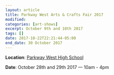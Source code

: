 ```yaml
---
layout: article
title: Parkway West Arts & Crafts Fair 2017
modified:
categories: [art-shows]
excerpt: October 9th and 10th 2017
tags: []
date: 2017-10-22T22:21:44-05:00
end_date: 30 October 2017
---
```


**Location**: [Parkway West High School](https://goo.gl/maps/bDVT3enxZRP2)

**Date**: October 28th and 29th 2017 — 10am - 4pm
